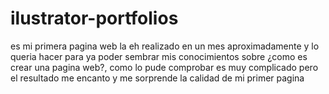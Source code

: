 # ilustrator-portfolios
es mi primera pagina web la eh realizado en un mes aproximadamente y lo queria hacer para ya poder sembrar mis conocimientos sobre ¿como es crear una pagina web?, como lo pude comprobar es muy complicado pero el resultado me encanto y me sorprende la calidad de mi primer pagina
